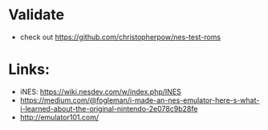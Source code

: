 # Validate

- check out https://github.com/christopherpow/nes-test-roms

# Links:

- iNES: https://wiki.nesdev.com/w/index.php/INES
- https://medium.com/@fogleman/i-made-an-nes-emulator-here-s-what-i-learned-about-the-original-nintendo-2e078c9b28fe
- http://emulator101.com/
